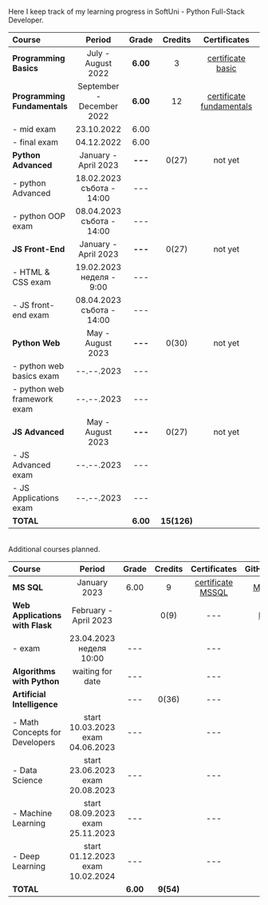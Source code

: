 
Here I keep track of my learning progress in SoftUni - Python Full-Stack Developer.

| Course                       |             Period              |  Grade   |   Credits   |        Certificates        |   GitHubRepo   |
|:-----------------------------|:-------------------------------:|:--------:|:-----------:|:--------------------------:|:--------------:|
| **Programming Basics**       |       July - August 2022        | **6.00** |      3      |    [certificate basic]     |    [basic]     |
| **Programming Fundamentals** |    September - December 2022    | **6.00** |     12      | [certificate fundamentals] | [fundamentals] |
| - mid exam                   |           23.10.2022            |   6.00   |             |                            |                |
| - final exam                 |           04.12.2022            |   6.00   |             |                            |                |
| **Python Advanced**          |      January - April 2023       | **---**  |    0(27)    |          not yet           |                |
| - python Advanced            | 18.02.2023 <br/> събота - 14:00 |   ---    |             |                            |   [advanced]   |
| - python OOP exam            | 08.04.2023 <br/> събота - 14:00 |   ---    |             |                            |     [OOP]      |
| **JS Front-End**             |      January - April 2023       | **---**  |    0(27)    |          not yet           |                |
| - HTML & CSS exam            | 19.02.2023 <br/> неделя - 9:00  |   ---    |             |                            |  [HTML & CSS]  |
| - JS front-end exam          | 08.04.2023 <br/> събота - 14:00 |   ---    |             |                            |                |
| **Python Web**               |        May - August 2023        | **---**  |    0(30)    |          not yet           |                |
| - python web basics exam     |           --.--.2023            |   ---    |             |                            |  [web basic]   |
| - python web framework exam  |           --.--.2023            |   ---    |             |                            |                |
| **JS Advanced**              |        May - August 2023        | **---**  |    0(27)    |          not yet           |                |
| - JS Advanced exam           |           --.--.2023            |   ---    |             |                            |                |
| - JS Applications exam       |           --.--.2023            |   ---    |             |                            |                |
| **TOTAL**                    |                                 | **6.00** | **15(126)** |                            |                |

[basic]:https://github.com/VelinIliev/python-basic-softuni 
[fundamentals]: https://github.com/VelinIliev/python-fundamentals-softuni
[advanced]: https://github.com/VelinIliev/python-advanced-softuni
[OOP]: https://github.com/VelinIliev/python_oop_softuni
[HTML & CSS]:https://github.com/VelinIliev/html-and-css-softuni
[web basic]: https://github.com/VelinIliev/python_web_basics

[certificate basic]:https://softuni.bg/certificates/details/140540/cdc98c99
[certificate fundamentals]: https://softuni.bg/certificates/details/148794/32086962

<br>
Additional courses planned.

| Course                                |                 Period                 |  Grade   |  Credits  |    Certificates     | GitHubRepo |
|:--------------------------------------|:--------------------------------------:|:--------:|:---------:|:-------------------:|:----------:|
| **MS SQL**                            |              January 2023              |   6.00   |     9     | [certificate MSSQL] |  [MS SQL]  |
| **Web Applications <br/> with Flask** |         February - April 2023          |          |   0(9)    |         ---         |  [Flask]   |
| - exam                                |      23.04.2023<br/>неделя 10:00       |   ---    |           |         ---         |            |
| **Algorithms <br/> with Python**      |            waiting for date            |   ---    |           |         ---         |            |
| **Artificial Intelligence**           |                                        |   ---    |   0(36)   |         ---         |    ---     |
| - Math Concepts for Developers        | start 10.03.2023<br/>  exam 04.06.2023 |   ---    |           |         ---         |    ---     |
| - Data Science                        | start 23.06.2023 <br/> exam 20.08.2023 |   ---    |           |         ---         |    ---     |
| - Machine Learning                    | start 08.09.2023<br/> exam 25.11.2023  |   ---    |           |         ---         |    ---     |
| - Deep Learning                       | start 01.12.2023 <br/> exam 10.02.2024 |   ---    |           |         ---         |    ---     |
| **TOTAL**                             |                                        | **6.00** | **9(54)** |                     |            |

[MS SQL]: https://github.com/VelinIliev/mssql-softuni
[Flask]: https://github.com/VelinIliev/Web-Applications-with-Flask---SoftUni
[certificate MSSQL]: https://softuni.bg/certificates/details/157955/30bb58a2


